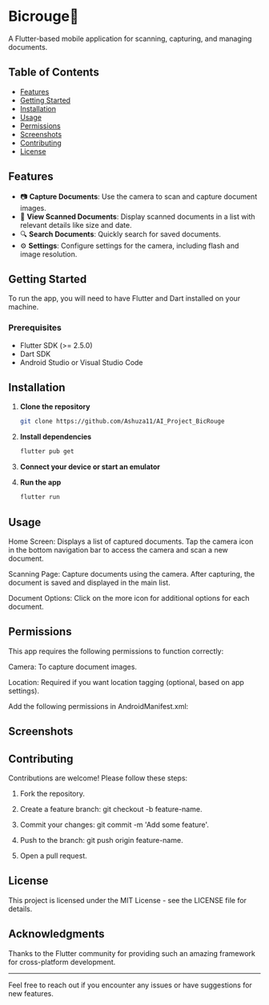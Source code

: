 # Bicrouge📄

A Flutter-based mobile application for scanning, capturing, and managing documents.

## Table of Contents
- [Features](#features)
- [Getting Started](#getting-started)
- [Installation](#installation)
- [Usage](#usage)
- [Permissions](#permissions)
- [Screenshots](#screenshots)
- [Contributing](#contributing)
- [License](#license)

## Features

- 📷 **Capture Documents**: Use the camera to scan and capture document images.
- 📄 **View Scanned Documents**: Display scanned documents in a list with relevant details like size and date.
- 🔍 **Search Documents**: Quickly search for saved documents.
- ⚙️ **Settings**: Configure settings for the camera, including flash and image resolution.

## Getting Started

To run the app, you will need to have Flutter and Dart installed on your machine.

### Prerequisites

- Flutter SDK (>= 2.5.0)
- Dart SDK
- Android Studio or Visual Studio Code

## Installation

1. **Clone the repository**
   ```bash
   git clone https://github.com/Ashuza11/AI_Project_BicRouge

2. **Install dependencies**
   ```bash
   flutter pub get

3. **Connect your device or start an emulator**


4. **Run the app**
   ```bash
   flutter run

## Usage

Home Screen: Displays a list of captured documents. Tap the camera icon in the bottom navigation bar to access the camera and scan a new document.

Scanning Page: Capture documents using the camera. After capturing, the document is saved and displayed in the main list.

Document Options: Click on the more icon for additional options for each document.


## Permissions

This app requires the following permissions to function correctly:

Camera: To capture document images.

Location: Required if you want location tagging (optional, based on app settings).


Add the following permissions in AndroidManifest.xml:

<uses-permission android:name="android.permission.CAMERA" />
<uses-permission android:name="android.permission.ACCESS_FINE_LOCATION" />
<uses-permission android:name="android.permission.ACCESS_COARSE_LOCATION" />

## Screenshots

## Contributing

Contributions are welcome! Please follow these steps:

1. Fork the repository.


2. Create a feature branch: git checkout -b feature-name.


3. Commit your changes: git commit -m 'Add some feature'.


4. Push to the branch: git push origin feature-name.


5. Open a pull request.



## License

This project is licensed under the MIT License - see the LICENSE file for details.

## Acknowledgments

Thanks to the Flutter community for providing such an amazing framework for cross-platform development.


---

Feel free to reach out if you encounter any issues or have suggestions for new features.